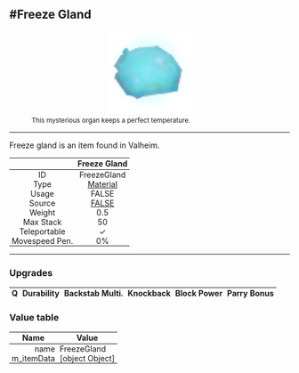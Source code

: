 <meta property="og:title" content="Freeze Gland - MoreValheim" /><meta property="og:type" content="website" /><meta property="og:image" content="/assets/freeze_gland.png" /><meta property="og:description" content="Freeze Gland is an item found in Valheim." /><meta name="theme-color" content="#546D78"><meta name="twitter:card" content="summary_large_image">
#Freeze Gland
-------------
<style>img {width:20px;}.tb {width:150px;display: block;margin-left: auto;margin-right: auto;}</style>

<style>.md-typeset table:not([class]) th:not([align]) {min-width:unset!important;}</style>
<style>td{padding:0em 0.3em!important;text-align:center!important;border-left:.05rem solid var(--md-default-fg-color--lightest)}</style>

<style>th{padding:0.1em 0.3em!important;text-align:center!important;font-weight:bold}</style>

<style>pre{text-align:right!important}</style>
<style>table tr td:first-child {border-left: 0;};</style>

<figure><img src="/assets/freeze_gland.png" class="tb" /><figcaption><small>This mysterious organ keeps a perfect temperature.</small></figcaption></figure>

-------------

Freeze gland is an item found in Valheim.

|        | Freeze Gland              |
| ----------- | ------------------------------------ |
| ID |FreezeGland
| Type | [Material](../../types/material)
| Usage | FALSE<br>
| Source | [FALSE](../../items/false)
| Weight | 0.5 |
| Max Stack | 50 |
| Teleportable | ✓
| Movespeed Pen. | 0%


-------------

### Upgrades
| Q | Durability | Backstab Multi. | Knockback | Block Power | Parry Bonus
| - | - | - | - | - | - 


### Value table
| Name | Value
| - | - |
| <div style="text-align:right">name</div> | <div style="text-align:left">FreezeGland</div> | 
| <div style="text-align:right">m_itemData</div> | <div style="text-align:left">[object Object]</div> | 